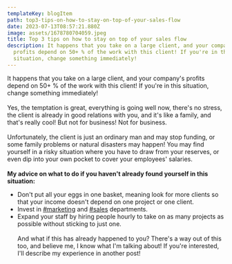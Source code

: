 ```yaml
---
templateKey: blogItem
path: top3-tips-on-how-to-stay-on-top-of-your-sales-flow
date: 2023-07-13T08:57:21.880Z
image: assets/1678780704059.jpeg
title: Top 3 tips on how to stay on top of your sales flow
description: It happens that you take on a large client, and your company's
  profits depend on 50+ % of the work with this client! If you're in this
  situation, change something immediately!
---
```

It happens that you take on a large client, and your company's profits depend on 50+ % of the work with this client! If you're in this situation, change something immediately!\
\
Yes, the temptation is great, everything is going well now, there's no stress, the client is already in good relations with you, and it's like a family, and that's really cool! But not for business! Not for business.\
\
Unfortunately, the client is just an ordinary man and may stop funding, or some family problems or natural disasters may happen! You may find yourself in a risky situation where you have to draw from your reserves, or even dip into your own pocket to cover your employees' salaries.\
\
**My advice on what to do if you haven't already found yourself in this situation:**

* Don't put all your eggs in one basket, meaning look for more clients so that your income doesn't depend on one project or one client.
* Invest in [\#marketing](https://www.linkedin.com/feed/hashtag/?keywords=marketing&highlightedUpdateUrns=urn%3Ali%3Aactivity%3A7041316629149851650) and [\#sales](https://www.linkedin.com/feed/hashtag/?keywords=sales&highlightedUpdateUrns=urn%3Ali%3Aactivity%3A7041316629149851650) departments.
* Expand your staff by hiring people hourly to take on as many projects as possible without sticking to just one.\
  \
  And what if this has already happened to you? There's a way out of this too, and believe me, I know what I'm talking about! If you're interested, I'll describe my experience in another post!